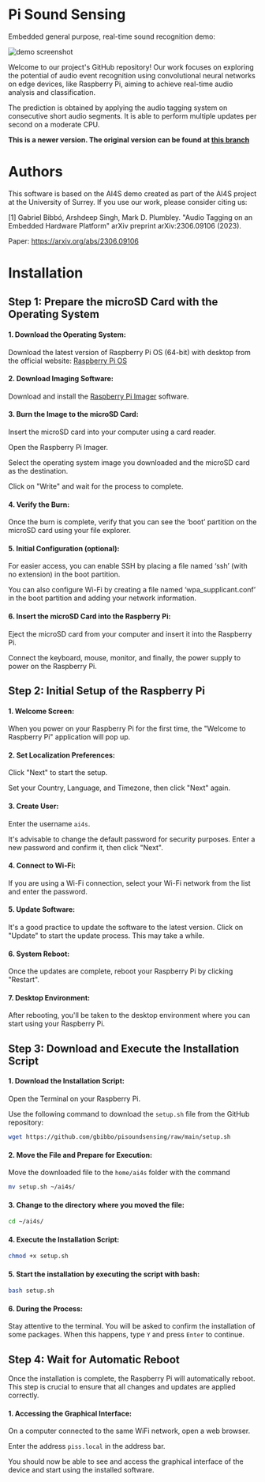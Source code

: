 # Pi Sound Sensing

Embedded general purpose, real-time sound recognition demo:

![demo screenshot](assets/piss.png)

Welcome to our project's GitHub repository! Our work focuses on exploring the potential of audio event recognition using convolutional neural networks on edge devices, like Raspberry Pi, aiming to achieve real-time audio analysis and classification.

The prediction is obtained by applying the audio tagging system on consecutive short audio segments. It is able to perform multiple updates per second on a moderate CPU.

**This is a newer version. The original version can be found at [this branch](https://github.com/yinkalario/General-Purpose-Sound-Recognition-Demo)**

# Authors

This software is based on the AI4S demo created as part of the AI4S project at the University of Surrey. If you use our work, please consider citing us:

[1] Gabriel Bibbó, Arshdeep Singh, Mark D. Plumbley. "Audio Tagging on an Embedded Hardware Platform" arXiv preprint arXiv:2306.09106 (2023).

Paper: https://arxiv.org/abs/2306.09106

# Installation

## Step 1: Prepare the microSD Card with the Operating System 

#### 1. Download the Operating System: 
Download the latest version of Raspberry Pi OS (64-bit) with desktop from the official website: [Raspberry Pi OS](https://www.raspberrypi.org/software/operating-systems/)

#### 2. Download Imaging Software: 
Download and install the [Raspberry Pi Imager](https://www.raspberrypi.org/software/) software.

#### 3. Burn the Image to the microSD Card: 
Insert the microSD card into your computer using a card reader. 

Open the Raspberry Pi Imager. 

Select the operating system image you downloaded and the microSD card as the destination. 

Click on "Write" and wait for the process to complete. 

#### 4. Verify the Burn: 

Once the burn is complete, verify that you can see the ‘boot’ partition on the microSD card using your file explorer. 

#### 5. Initial Configuration (optional): 

For easier access, you can enable SSH by placing a file named ‘ssh’ (with no extension) in the boot partition. 

You can also configure Wi-Fi by creating a file named ‘wpa_supplicant.conf’ in the boot partition and adding your network information. 

#### 6. Insert the microSD Card into the Raspberry Pi: 

Eject the microSD card from your computer and insert it into the Raspberry Pi. 

Connect the keyboard, mouse, monitor, and finally, the power supply to power on the Raspberry Pi. 

 

## Step 2: Initial Setup of the Raspberry Pi 

  

#### 1. Welcome Screen: 

When you power on your Raspberry Pi for the first time, the "Welcome to Raspberry Pi" application will pop up. 

#### 2. Set Localization Preferences: 

 Click "Next" to start the setup. 

Set your Country, Language, and Timezone, then click "Next" again. 

#### 3. Create User: 

Enter the username `ai4s`. 

It's advisable to change the default password for security purposes. Enter a new password and confirm it, then click "Next". 

#### 4. Connect to Wi-Fi: 

If you are using a Wi-Fi connection, select your Wi-Fi network from the list and enter the password. 

#### 5. Update Software: 

It's a good practice to update the software to the latest version. Click on "Update" to start the update process. This may take a while. 

#### 6. System Reboot: 

Once the updates are complete, reboot your Raspberry Pi by clicking "Restart". 

#### 7. Desktop Environment: 

After rebooting, you'll be taken to the desktop environment where you can start using your Raspberry Pi.  

 

## Step 3: Download and Execute the Installation Script 

 
#### 1. Download the Installation Script: 

Open the Terminal on your Raspberry Pi. 

Use the following command to download the `setup.sh` file from the GitHub repository: 

 
```bash
wget https://github.com/gbibbo/pisoundsensing/raw/main/setup.sh 
```
 

#### 2. Move the File and Prepare for Execution: 

Move the downloaded file to the `home/ai4s` folder with the command 
```bash
mv setup.sh ~/ai4s/ 
```
 

#### 3. Change to the directory where you moved the file: 
```bash
cd ~/ai4s/ 
```
 

#### 4. Execute the Installation Script: 
```bash
chmod +x setup.sh 
```
#### 5. Start the installation by executing the script with bash: 
```bash
bash setup.sh 
```
#### 6. During the Process: 

Stay attentive to the terminal. You will be asked to confirm the installation of some packages. When this happens, type `Y` and press `Enter` to continue. 

 

## Step 4: Wait for Automatic Reboot 

Once the installation is complete, the Raspberry Pi will automatically reboot. This step is crucial to ensure that all changes and updates are applied correctly. 

#### 1. Accessing the Graphical Interface: 

On a computer connected to the same WiFi network, open a web browser. 

Enter the address `piss.local` in the address bar. 

You should now be able to see and access the graphical interface of the device and start using the installed software. 
